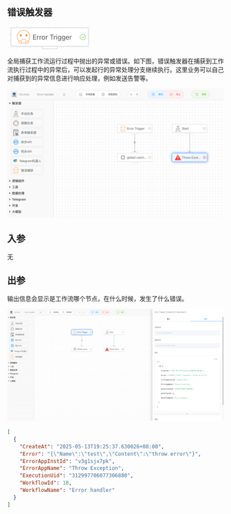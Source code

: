 ## 错误触发器

<img src="./img/error_trigger_menu.png" alt="image-20250513192811512" style="zoom:50%;" />

全局捕获工作流运行过程中抛出的异常或错误。如下图，错误触发器在捕获到工作流执行过程中的异常后，可以发起行的异常处理分支继续执行。这里业务可以自己对捕获到的异常信息进行响应处理，例如发送告警等。

<img src="./img/error_trigger_workflow.png" alt="image-20250513192955007" style="zoom:50%;" />



## 入参

无



## 出参

输出信息会显示是工作流哪个节点，在什么时候，发生了什么错误。

<img src="./img/error_trigger_output.png" alt="image-20250513193241375" style="zoom:50%;" />

```json
[
  {
    "CreateAt": "2025-05-13T19:25:37.630026+08:00",
    "Error": "{\"Name\":\"test\",\"Content\":\"throw error\"}",
    "ErrorAppInstId": "v3g1sjx7pk",
    "ErrorAppName": "Throw Exception",
    "ExecutionUid": "312997706077306880",
    "WorkflowId": 18,
    "WorkflowName": "Error handler"
  }
]
```

